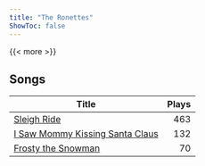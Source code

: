 ```yaml
---
title: "The Ronettes"
ShowToc: false
---
```


{{< more >}}

## Songs
Title | Plays 
----- | -----: 
[Sleigh Ride](/songs/sleigh-ride) | 463
[I Saw Mommy Kissing Santa Claus](/songs/i-saw-mommy-kissing-santa-claus) | 132
[Frosty the Snowman](/songs/frosty-the-snowman) | 70

